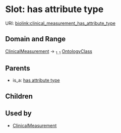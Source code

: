 
# Slot: has attribute type




URI: [biolink:clinical_measurement_has_attribute_type](https://w3id.org/biolink/vocab/clinical_measurement_has_attribute_type)


## Domain and Range

[ClinicalMeasurement](ClinicalMeasurement.md) &#8594;  <sub>1..1</sub> [OntologyClass](OntologyClass.md)

## Parents

 *  is_a: [has attribute type](has_attribute_type.md)

## Children


## Used by

 * [ClinicalMeasurement](ClinicalMeasurement.md)
